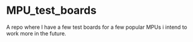 # MPU_test_boards
 A repo where I have a few test boards for a few popular MPUs i intend to work more in the future.
